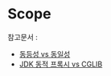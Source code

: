 # Scope

참고문서 : 
- [동등성 vs 동일성](https://github.com/phantom08266/TIL/wiki/%5B3%EC%9E%A5%5D-%EB%AA%A8%EB%91%90%EB%A5%BC-%EC%9C%84%ED%95%9C-%ED%8F%89%EB%93%B1)
- [JDK 동적 프록시 vs CGLIB](https://bodycodi.atlassian.net/wiki/spaces/bodycodi/pages/725876743/9)